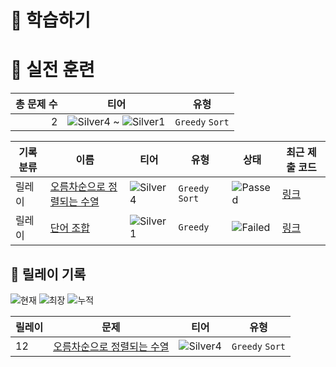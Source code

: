 # 📖 학습하기

# 🥇 실전 훈련
|총 문제 수|티어|유형|
|---:|---|---|
|2|![Silver4][s4] ~ ![Silver1][s1]|`Greedy` `Sort`|

|기록분류|이름|티어|유형|상태|최근 제출 코드|
|---|---|---|---|---|---|
|릴레이|[오름차순으로 정렬되는 수열](https://www.codetree.ai/training-field/search/problems/sequence-sorted-in-ascending-order)|![Silver4][s4]|`Greedy` `Sort`|![Passed][passed]|[링크](https://github.com/hyunjin-h/codetree-TILs/blob/main/231213/%EC%98%A4%EB%A6%84%EC%B0%A8%EC%88%9C%EC%9C%BC%EB%A1%9C%20%EC%A0%95%EB%A0%AC%EB%90%98%EB%8A%94%20%EC%88%98%EC%97%B4/sequence-sorted-in-ascending-order.py)|
|릴레이|[단어 조합](https://www.codetree.ai/training-field/search/problems/word-combinations)|![Silver1][s1]|`Greedy`|![Failed][failed]|[링크](https://github.com/hyunjin-h/codetree-TILs/blob/main/231213/%EB%8B%A8%EC%96%B4%20%EC%A1%B0%ED%95%A9/word-combinations.py)|


## 🏃 릴레이 기록
![현재](https://img.shields.io/badge/현재_릴레이-12-%235cb85c.svg?for-the-badge)
![최장](https://img.shields.io/badge/최장_릴레이-12-%23E34F26.svg?for-the-badge)
![누적](https://img.shields.io/badge/누적_릴레이-12-%2300599C.svg?for-the-badge)

|릴레이|문제|티어|유형|
|---|---|---|---|
|12|[오름차순으로 정렬되는 수열](https://www.codetree.ai/training-field/search/problems/sequence-sorted-in-ascending-order)|![Silver4][s4]|`Greedy` `Sort`|










[b5]: https://img.shields.io/badge/Bronze_5-%235D3E31.svg
[b4]: https://img.shields.io/badge/Bronze_4-%235D3E31.svg
[b3]: https://img.shields.io/badge/Bronze_3-%235D3E31.svg
[b2]: https://img.shields.io/badge/Bronze_2-%235D3E31.svg
[b1]: https://img.shields.io/badge/Bronze_1-%235D3E31.svg
[s5]: https://img.shields.io/badge/Silver_5-%23394960.svg
[s4]: https://img.shields.io/badge/Silver_4-%23394960.svg
[s3]: https://img.shields.io/badge/Silver_3-%23394960.svg
[s2]: https://img.shields.io/badge/Silver_2-%23394960.svg
[s1]: https://img.shields.io/badge/Silver_1-%23394960.svg
[g5]: https://img.shields.io/badge/Gold_5-%23FFC433.svg
[g4]: https://img.shields.io/badge/Gold_4-%23FFC433.svg
[g3]: https://img.shields.io/badge/Gold_3-%23FFC433.svg
[g2]: https://img.shields.io/badge/Gold_2-%23FFC433.svg
[g1]: https://img.shields.io/badge/Gold_1-%23FFC433.svg
[p5]: https://img.shields.io/badge/Platinum_5-%2376DDD8.svg
[p4]: https://img.shields.io/badge/Platinum_4-%2376DDD8.svg
[p3]: https://img.shields.io/badge/Platinum_3-%2376DDD8.svg
[p2]: https://img.shields.io/badge/Platinum_2-%2376DDD8.svg
[p1]: https://img.shields.io/badge/Platinum_1-%2376DDD8.svg
[passed]: https://img.shields.io/badge/Passed-%23009D27.svg
[failed]: https://img.shields.io/badge/Failed-%23D24D57.svg
[easy]: https://img.shields.io/badge/쉬움-%235cb85c.svg?for-the-badge
[medium]: https://img.shields.io/badge/보통-%23FFC433.svg?for-the-badge
[hard]: https://img.shields.io/badge/어려움-%23D24D57.svg?for-the-badge